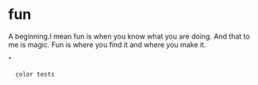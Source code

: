 
# fun
A beginning.I mean fun is when you know what you are doing. And that to me is magic. Fun is where you find it and where you make it.

"<!DOCTYPE html>
<html>
  <head>
    <meta charset="utf-8">
      
      color tests   
  </head>
  <body>
   </head>
  <body>
    <img src="
  </body>
  </body>
</html>

